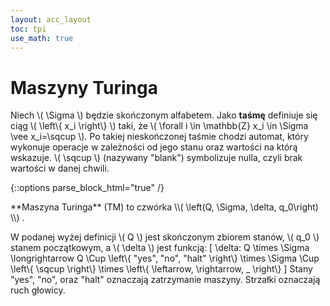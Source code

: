 ```yaml
---
layout: acc_layout
toc: tpi
use_math: true
---
```



# Maszyny Turinga

Niech \\( \Sigma \\) będzie skończonym alfabetem. Jako **taśmę** definiuje się ciąg \\( \left\\{ x_i \right\\} \\) taki, że \\( \forall i \in \mathbb{Z} x_i \in \Sigma \vee x_i=\sqcup \\). Po takiej nieskończonej taśmie chodzi automat, który wykonuje operacje w zależności od jego stanu oraz wartości na którą wskazuje. \\( \sqcup \\) (nazywany "blank") symbolizuje nulla, czyli brak wartości w danej chwili.

{::options parse_block_html="true" /}
<div class="math-box"> <p>**Maszyna Turinga** (TM) to czwórka \\( \left(Q, \Sigma, \delta, q_0\right) \\) .</p></div>

W podanej wyżej definicji \\( Q \\) jest skończonym zbiorem stanów, \\( q_0 \\) stanem początkowym, a \\( \delta \\) jest funkcją:
\[ \delta: Q \times \Sigma \longrightarrow Q \Cup \left\\{ "yes", "no", "halt" \right\\} \times \Sigma \Cup \left\\{ \sqcup \right\\} \times \left\\{ \leftarrow, \rightarrow, \_ \right\\} \]
Stany "yes", "no", oraz "halt" oznaczają zatrzymanie maszyny. Strzałki oznaczają ruch głowicy.
